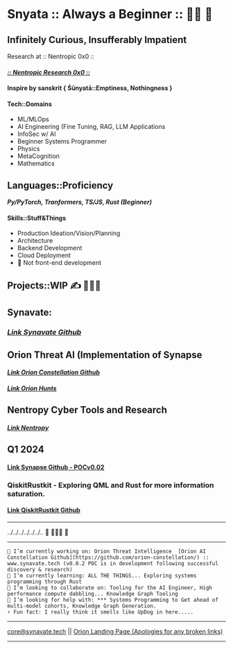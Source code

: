 # Snyata :: Always a Beginner :: 👾👾 🤗
## Infinitely Curious, Insufferably Impatient

Research at :: Nentropic 0x0 ::
#### ***[:: Nentropic Research 0x0 :: ](https://www.github.com/nentropic-0x0)***



#### Inspire by sanskrit { Śūnyatā::Emptiness, Nothingness }

#### Tech::Domains
- ML/MLOps
- AI Engineering (Fine Tuning, RAG, LLM Applications
- InfoSec w/ AI
- Beginner Systems Programmer
- Physics
- MetaCognition
- Mathematics

## Languages::Proficiency
***Py/PyTorch, Tranformers, TS/JS, Rust (Beginner)*** 

#### Skills::Stuff&Things

- Production Ideation/Vision/Planning
- Architecture
- Backend Development
- Cloud Deployment
- 🛑 Not front-end development

## Projects::WIP ✍️ 👨🏻‍💻

## Synavate:
### ***[Link Synavate Github](https://www.github.com/synavate/)***

## Orion Threat AI (Implementation of Synapse
#### ***[Link Orion Constellation Github](https://www.github.com/orion-constellation/)***
#### ***[Link Orion Hunts](https://www.github.com/orionhunts-ai)***


## Nentropy Cyber Tools and Research
#### ***[Link Nentropy](https://www.github.com/nentropy/)***

## Q1 2024
#### [Link Synapse Github - POCv0.02](https://www.github.com/synavate/synapse-monorepo)

### QiskitRustkit - Exploring QML and Rust for more information saturation.
#### [Link QiskitRustkit Github](https://www.github.com/snyata/qiskit-ruskit/)

---------------------

../../../../../../..  👋 👾👾👾 👋

 --------------------- 

    🔭 I’m currently working on: Orion Threat Intelligence  [Orion AI Constellation Github](https://github.com/orion-constellation/) :: www.synavate.tech (v0.0.2 POC is in development following successful discovery & research)
    🌱 I’m currently learning: ALL THE THINGS... Exploring systems programming through Rust
    👯 I’m looking to collaborate on: Tooling for the AI Engineer, High performance compute dabbling... Knowledge Graph Tooling
    🤔 I’m looking for help with: *** Systems Programming to Get ahead of multi-model cohorts, Knowledge Graph Generation.
    ⚡ Fun fact: I really think it smells like UpDog in here.....
    
  --------------------

core@synavate.tech || [Orion Landing Page (Apologies for any broken links)](https://www.oriondefensiveai.com/)

---------------------

